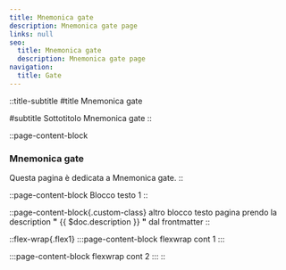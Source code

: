 ```yaml
---
title: Mnemonica gate
description: Mnemonica gate page
links: null
seo:
  title: Mnemonica gate
  description: Mnemonica gate page
navigation:
  title: Gate
---
```


::title-subtitle
#title
Mnemonica gate

#subtitle
Sottotitolo Mnemonica gate
::

::page-content-block
### Mnemonica gate

Questa pagina è dedicata a Mnemonica gate.
::

::page-content-block
Blocco testo 1
::

::page-content-block{.custom-class}
altro blocco testo pagina prendo la description **"** {{ $doc.description }&#x7D; **"** dal frontmatter
::

::flex-wrap{.flex1}
  :::page-content-block
  flexwrap cont 1
  :::

  :::page-content-block
  flexwrap cont 2
  :::
::
